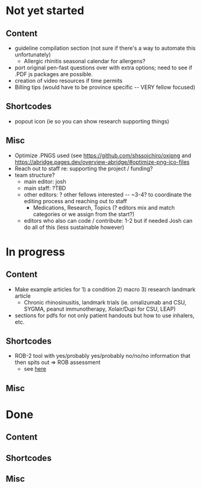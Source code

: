 # Not yet started

## Content

- guideline compilation section (not sure if there's a way to automate this unfortunately)
  - Allergic rhinitis seasonal calendar for allergens?
- port original pen-fast questions over with extra options; need to see if .PDF js packages are possible.
- creation of video resources if time permits
- Billing tips (would have to be province specific -- VERY fellow focused)

## Shortcodes

- popout icon (ie so you can show research supporting things)

## Misc

- Optimize .PNGS used (see https://github.com/shssoichiro/oxipng and https://abridge.pages.dev/overview-abridge/#optimize-png-ico-files
- Reach out to staff re: supporting the project / funding?
- team structure?
  - main editor: josh
  - main staff: ?TBD
  - other editors: ? other fellows interested -- ~3-4? to coordinate the editing process and reaching out to staff
    - Medications, Research, Topics (? editors mix and match categories or we assign from the start?)
  - editors who also can code / contribute: 1-2 but if needed Josh can do all of this (less sustainable however)

# In progress

## Content

- Make example articles for 1) a condition 2) macro 3) research landmark article
  - Chronic rhinosinusitis, landmark trials (ie. omalizumab and CSU, SYGMA, peanut immunotherapy, Xolair/Dupi for CSU, LEAP)
- sections for pdfs for not only patient handouts but how to use inhalers, etc.

## Shortcodes

- ROB-2 tool with yes/probably yes/probably no/no/no information that then spits out => ROB assessment
  - see [here](https://drive.google.com/file/d/19R9savfPdCHC8XLz2iiMvL_71lPJERWK/view)

## Misc

# Done

## Content

## Shortcodes

## Misc
